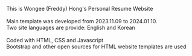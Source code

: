 This is Wongee (Freddy) Hong's Personal Resume Website <br/> <br/>
Main template was developed from 2023.11.09 to 2024.01.10. <br/>
Two site languages are provide: English and Korean <br/> <br/>
Coded with HTML, CSS and Javascript <br/>
Bootstrap and other open sources for HTML website templates are used <br/>
